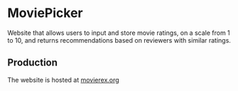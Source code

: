 # MoviePicker
Website that allows users to input and store movie ratings, on a scale from 1 to 10, and returns recommendations based on reviewers with similar ratings.

## Production
The website is hosted at [movierex.org](https://www.movierex.org/)
